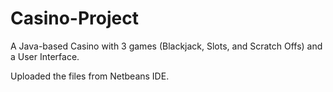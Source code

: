 # Casino-Project
A Java-based Casino with 3 games (Blackjack, Slots, and Scratch Offs) and a User Interface.

Uploaded the files from Netbeans IDE.
